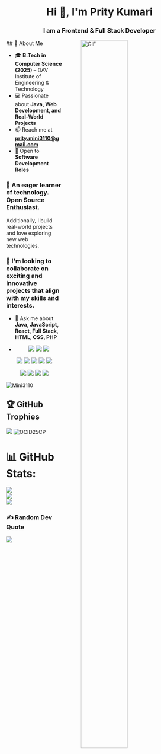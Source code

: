 <h1 align="center">Hi 👋, I'm Prity Kumari </h1>
<h3 align="center">I am a Frontend & Full Stack Developer</h3>

<img align="right" alt="GIF" src="https://i.giphy.com/media/L1R1tvI9svkIWwpVYr/giphy.webp" width="50%" height="70%" style="margin:0 50px;">
## 💫 About Me

- 🎓 **B.Tech in Computer Science (2025)** – DAV Institute of Engineering & Technology  
- 💻 Passionate about **Java, Web Development, and Real-World Projects**  
- 📫 Reach me at **[prity.mini3110@gmail.com](mailto:prity.mini3110@gmail.com)**  
- 💼 Open to **Software Development Roles**

### 🌱 An eager learner of technology. Open Source Enthusiast.  
Additionally, I build real-world projects and love exploring new web technologies.  
### 💞️ I'm looking to collaborate on exciting and innovative projects that align with my skills and interests.

- 💬 Ask me about **Java, JavaScript, React, Full Stack, HTML, CSS, PHP**

- <p align="center">
  <!-- Programming -->
  <img src="https://img.shields.io/badge/Java-ED8B00?style=for-the-badge&logo=java&logoColor=white" />
  <img src="https://img.shields.io/badge/C-00599C?style=for-the-badge&logo=c&logoColor=white" />
  <img src="https://img.shields.io/badge/C++-00599C?style=for-the-badge&logo=c%2B%2B&logoColor=white" />
</p>

<p align="center">
  <!-- Web -->
  <img src="https://img.shields.io/badge/HTML5-E34F26?style=for-the-badge&logo=html5&logoColor=white" />
  <img src="https://img.shields.io/badge/CSS3-1572B6?style=for-the-badge&logo=css3&logoColor=white" />
  <img src="https://img.shields.io/badge/JavaScript-F7DF1E?style=for-the-badge&logo=javascript&logoColor=black" />
  <img src="https://img.shields.io/badge/React-61DAFB?style=for-the-badge&logo=react&logoColor=black" />
  <img src="https://img.shields.io/badge/Bootstrap-7952B3?style=for-the-badge&logo=bootstrap&logoColor=white" />
</p>

<p align="center">
  <!-- Database & Tools -->
  <img src="https://img.shields.io/badge/MySQL-4479A1?style=for-the-badge&logo=mysql&logoColor=white" />
  <img src="https://img.shields.io/badge/Oracle-F80000?style=for-the-badge&logo=oracle&logoColor=white" />
  <img src="https://img.shields.io/badge/Git-F05032?style=for-the-badge&logo=git&logoColor=white" />
  <img src="https://img.shields.io/badge/GitHub-181717?style=for-the-badge&logo=github&logoColor=white" />
</p>


<p align="left"> <img style src="https://komarev.com/ghpvc/?username=Mini3110&label=Profile%20views&color=0e75b6&style=flat" alt="Mini3110" /> </p>

## 🏆 GitHub Trophies
![](https://github-profile-trophy.vercel.app/?username=guptaprity&theme=gruvbox&no-frame=false&no-bg=false&margin-w=4)
![OCID25CP](https://github.com/user-attachments/assets/70521f06-b9e3-4cb1-a168-434214ab65eb)


# 📊 GitHub Stats:
![](https://github-readme-stats.vercel.app/api?username=guptaprity&theme=radical&hide_border=false&include_all_commits=false&count_private=false)<br/>
![](https://nirzak-streak-stats.vercel.app/?user=guptaprity&theme=radical&hide_border=false)<br/>
![](https://github-readme-stats.vercel.app/api/top-langs/?username=guptaprity&theme=radical&hide_border=false&include_all_commits=false&count_private=false&layout=compact)


### ✍️ Random Dev Quote
![](https://quotes-github-readme.vercel.app/api?type=horizontal&theme=dark)
